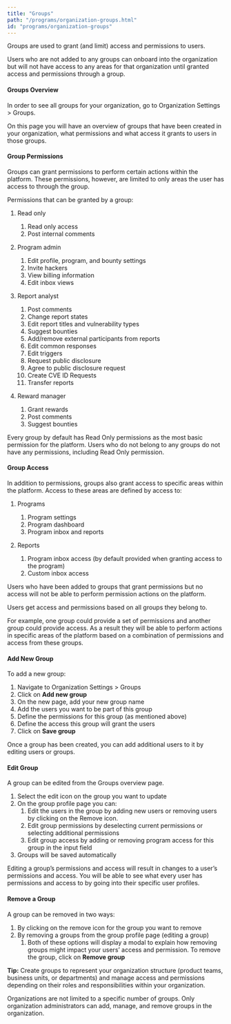 ```yaml
---
title: "Groups"
path: "/programs/organization-groups.html"
id: "programs/organization-groups"
---
```


Groups are used to grant (and limit) access and permissions to users.

Users who are not added to any groups can onboard into the organization but will not have access to any areas for that organization until granted access and permissions through a group.

#### Groups Overview

In order to see all groups for your organization, go to Organization Settings > Groups.

On this page you will have an overview of groups that have been created in your organization, what permissions and what access it grants to users in those groups.

#### Group Permissions

Groups can grant permissions to perform certain actions within the platform. These permissions, however, are limited to only areas the user has access to through the group.

Permissions that can be granted by a group:

1. Read only
    1. Read only access
    1. Post internal comments

1. Program admin
    1. Edit profile, program, and bounty settings
    1. Invite hackers
    1. View billing information
    1. Edit inbox views

1. Report analyst
    1. Post comments
    1. Change report states
    1. Edit report titles and vulnerability types
    1. Suggest bounties
    1. Add/remove external participants from reports
    1. Edit common responses
    1. Edit triggers
    1. Request public disclosure
    1. Agree to public disclosure request
    1. Create CVE ID Requests
    1. Transfer reports

1. Reward manager
    1. Grant rewards
    1. Post comments
    1. Suggest bounties

Every group by default has Read Only permissions as the most basic permission for the platform. Users who do not belong to any groups do not have any permissions, including Read Only permission.

#### Group Access

In addition to permissions, groups also grant access to specific areas within the platform. Access to these areas are defined by access to:

1. Programs
    1. Program settings
    1. Program dashboard
    1. Program inbox and reports

1. Reports
    1. Program inbox access (by default provided when granting access to the program)
    1. Custom inbox access

Users who have been added to groups that grant permissions but no access will not be able to perform permission actions on the platform.

Users get access and permissions based on all groups they belong to.

For example, one group could provide a set of permissions and another group could provide access. As a result they will be able to perform actions in specific areas of the platform based on a combination of permissions and access from these groups.

#### Add New Group

To add a new group:

1. Navigate to Organization Settings > Groups
1. Click on **Add new group**
1. On the new page, add your new group name
1. Add the users you want to be part of this group
1. Define the permissions for this group (as mentioned above)
1. Define the access this group will grant the users
1. Click on **Save group**

Once a group has been created, you can add additional users to it by editing users or groups.

#### Edit Group

A group can be edited from the Groups overview page.

1. Select the edit icon on the group you want to update
1. On the group profile page you can:
    1. Edit the users in the group by adding new users or removing users by clicking on the Remove icon.
    1. Edit group permissions by deselecting current permissions or selecting additional permissions
    1. Edit group access by adding or removing program access for this group in the input field
1. Groups will be saved automatically

Editing a group’s permissions and access will result in changes to a user’s permissions and access. You will be able to see what every user has permissions and access to by going into their specific user profiles.

#### Remove a Group

A group can be removed in two ways:

1. By clicking on the remove icon for the group you want to remove
1. By removing a groups from the group profile page (editing a group)
    1. Both of these options will display a modal to explain how removing groups might impact your users’ access and permission. To remove the group, click on **Remove group**

**Tip:** Create groups to represent your organization structure (product teams, business units, or departments) and manage access and permissions depending on their roles and responsibilities within your organization.

Organizations are not limited to a specific number of groups. Only organization administrators can add, manage, and remove groups in the organization.
